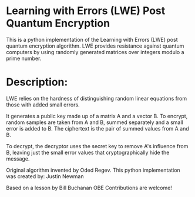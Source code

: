 # Learning with Errors (LWE) Post Quantum Encryption
This is a python implementation of the Learning with Errors (LWE) post quantum encryption algorithm. 
LWE provides resistance against quantum computers by using randomly generated matrices over integers modulo a prime number.

# Description:

LWE relies on the hardness of distinguishing random linear equations from those with added small errors. 

It generates a public key made up of a matrix A and a vector B.
To encrypt, random samples are taken from A and B, summed separately and a small error is added to B. 
The ciphertext is the pair of summed values from A and B.

To decrypt, the decryptor uses the secret key to remove A's influence from B, 
leaving just the small error values that cryptographically hide the message.

Original algorithm invented by Oded Regev.
This python implementation was created by:
Justin Newman

Based on a lesson by Bill Buchanan OBE
Contributions are welcome!
